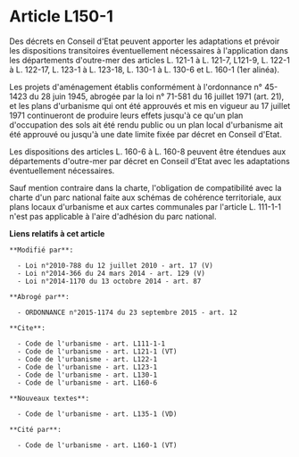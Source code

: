 # Article L150-1

Des décrets en Conseil d'Etat peuvent apporter les adaptations et prévoir les dispositions transitoires éventuellement
nécessaires à l'application dans les départements d'outre-mer des articles L. 121-1 à L. 121-7, L121-9, L. 122-1 à L. 122-17,
L. 123-1 à L. 123-18, L. 130-1 à L. 130-6 et L. 160-1 (1er alinéa). 

Les projets d'aménagement établis conformément à l'ordonnance n° 45-1423 du 28 juin 1945, abrogée par la loi n° 71-581 du 16
juillet 1971 (art. 21), et les plans d'urbanisme qui ont été approuvés et mis en vigueur au 17 juillet 1971 continueront de
produire leurs effets jusqu'à ce qu'un plan d'occupation des sols ait été rendu public ou un plan local d'urbanisme ait été
approuvé ou jusqu'à une date limite fixée par décret en Conseil d'Etat. 

Les dispositions des articles L. 160-6 à L. 160-8 peuvent être étendues aux départements d'outre-mer par décret en Conseil
d'Etat avec les adaptations éventuellement nécessaires. 

Sauf mention contraire dans la charte, l'obligation de compatibilité avec la charte d'un parc national faite aux schémas de
cohérence territoriale, aux plans locaux d'urbanisme et aux cartes communales par l'article L. 111-1-1 n'est pas applicable à
l'aire d'adhésion du parc national.

**Liens relatifs à cet article**

	**Modifié par**:

	  - Loi n°2010-788 du 12 juillet 2010 - art. 17 (V)
	  - Loi n°2014-366 du 24 mars 2014 - art. 129 (V)
	  - Loi n°2014-1170 du 13 octobre 2014 - art. 87

	**Abrogé par**:

	  - ORDONNANCE n°2015-1174 du 23 septembre 2015 - art. 12

	**Cite**:

	  - Code de l'urbanisme - art. L111-1-1
	  - Code de l'urbanisme - art. L121-1 (VT)
	  - Code de l'urbanisme - art. L122-1
	  - Code de l'urbanisme - art. L123-1
	  - Code de l'urbanisme - art. L130-1
	  - Code de l'urbanisme - art. L160-6

	**Nouveaux textes**:

	  - Code de l'urbanisme - art. L135-1 (VD)

	**Cité par**:

	  - Code de l'urbanisme - art. L160-1 (VT)
